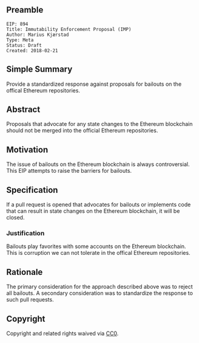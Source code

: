 ## Preamble

    EIP: 894
    Title: Immutability Enforcement Proposal (IMP)
    Author: Marius Kjærstad
    Type: Meta
    Status: Draft
    Created: 2018-02-21


## Simple Summary
Provide a standardized response against proposals for bailouts on the offical Ethereum repositories.


## Abstract
Proposals that advocate for any state changes to the Ethereum blockchain should not be merged into the official Ethereum repositories.


## Motivation
The issue of bailouts on the Ethereum blockchain is always controversial. This EIP attempts to raise the barriers for bailouts.


## Specification
If a pull request is opened that advocates for bailouts or implements code that can result in state changes on the Ethereum blockchain, it will be closed.


### Justification
Bailouts play favorites with some accounts on the Ethereum blockchain. This is corruption we can not tolerate in the offical Ethereum repositories.


## Rationale
The primary consideration for the approach described above was to reject all bailouts.  A secondary consideration was to standardize the response to such pull requests.


## Copyright
Copyright and related rights waived via [CC0](https://creativecommons.org/publicdomain/zero/1.0/).
